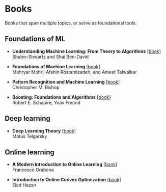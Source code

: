 # Books

Books that span multiple topics, or serve as foundational tools.

## Foundations of ML
- **Understanding Machine Learning: From Theory to Algorithms** [[book]](https://www.cs.huji.ac.il/~shais/UnderstandingMachineLearning/)  
    Shalev-Shwartz and Shai Ben-David

- **Foundations of Machine Learning** [[book]](https://cs.nyu.edu/~mohri/mlbook/)   
    Mehryar Mohri, Afshin Rostamizadeh, and Ameet Talwalkar

+ **Pattern Recognition and Machine Learning** [[book]](https://www.microsoft.com/en-us/research/wp-content/uploads/2006/01/Bishop-Pattern-Recognition-and-Machine-Learning-2006.pdf)  
  Christopher M. Bishop

+ **Boosting: Foundations and Algorithms** [[book]](https://direct.mit.edu/books/oa-monograph/5342/BoostingFoundations-and-Algorithms)  
  Robert E. Schapire, Yoav Freund

## Deep learning

- **Deep Learning Theory** [[book]](https://mjt.cs.illinois.edu/dlt/index.pdf)   
    Matus Telgarsky


## Online learning
+ **A Modern Introduction to Online Learning** [[book]](https://arxiv.org/abs/1912.13213)  
  Francesco Orabona

+ **Introduction to Online Convex Optimization** [[book]](https://arxiv.org/abs/1909.05207)  
  Elad Hazan




